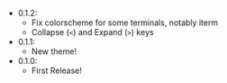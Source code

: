 -   0.1.2:
    -   Fix colorscheme for some terminals, notably iterm
    -   Collapse (`<`) and Expand (`>`) keys
-   0.1.1:
    -   New theme!
-   0.1.0:
    -   First Release!
